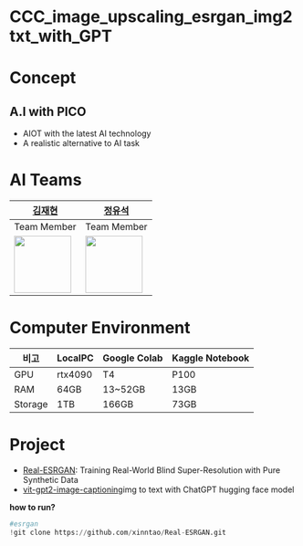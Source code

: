 # CCC_image_upscaling_esrgan_img2txt_with_GPT
# Concept
## A.I with PICO
- AIOT with the latest AI technology  
- A realistic alternative to AI task
  
# AI Teams 
[김재현](http://github.com/jh941213) |[정유석](https://github.com/dbtjr1103) |
------|------|
Team Member|Team Member|
<img src="https://user-images.githubusercontent.com/112835087/214769736-c6880568-a4f9-42f7-b5d9-3ef466b6a997.jpeg" width="100" height="100">|<img src ="https://user-images.githubusercontent.com/112835087/227434260-00788b7e-16ec-4d71-b2a5-2fa5fff37e6b.png" width="100" height="100">
  
# Computer Environment
비고| LocalPC | Google Colab | Kaggle Notebook |
-----|-------|-------|-------|
GPU | rtx4090 | T4 | P100
RAM | 64GB |13~52GB|13GB|
Storage | 1TB |166GB|73GB| 

# Project 
 - [Real-ESRGAN](https://github.com/xinntao/Real-ESRGAN.git): Training Real-World Blind Super-Resolution with Pure Synthetic Data  
 - [vit-gpt2-image-captioning](https://huggingface.co/nlpconnect/vit-gpt2-image-captioning)img to text with ChatGPT hugging face model  

**how to run?**  



 
```python
#esrgan
!git clone https://github.com/xinntao/Real-ESRGAN.git
```
